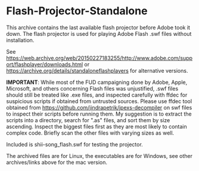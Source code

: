 # Flash-Projector-Standalone
This archive contains the last available flash projector before Adobe took it down. The flash projector is used for playing Adobe Flash .swf files without installation.

See https://web.archive.org/web/20150227183255/http://www.adobe.com/support/flashplayer/downloads.html
or https://archive.org/details/standaloneflashplayers for alternative versions.

<b>IMPORTANT</b>: While most of the FUD campaigning done by Adobe, Apple, Microsoft, and others concerning Flash files was unjustified, .swf files should still be treated like .exe files, and inspected carefully with ffdec for suspicious scripts if obtained from untrusted sources. Please use ffdec tool obtained from https://github.com/jindrapetrik/jpexs-decompiler on swf files to inspect their scripts before running them. My suggestion is to extract the scripts into a directory, search for ".as" files, and sort them by size ascending. Inspect the biggest files first as they are most likely to contain complex code. Briefly scan the other files with varying sizes as well.

Included is shii-song_flash.swf for testing the projector.

The archived files are for Linux, the executables are for Windows, see other archives/links above for the mac version.
